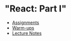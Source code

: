 # "React: Part I"

- [Assignments](./assignments/)
- [Warm-ups](./warm-ups/)
- [Lecture Notes](./lecture-notes/)
